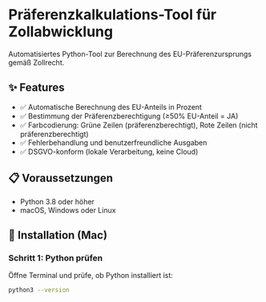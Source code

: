 # Präferenzkalkulations-Tool für Zollabwicklung

Automatisiertes Python-Tool zur Berechnung des EU-Präferenzursprungs gemäß Zollrecht.

## ✨ Features

- ✅ Automatische Berechnung des EU-Anteils in Prozent
- ✅ Bestimmung der Präferenzberechtigung (≥50% EU-Anteil = JA)
- ✅ Farbcodierung: Grüne Zeilen (präferenzberechtigt), Rote Zeilen (nicht präferenzberechtigt)
- ✅ Fehlerbehandlung und benutzerfreundliche Ausgaben
- ✅ DSGVO-konform (lokale Verarbeitung, keine Cloud)

## 📋 Voraussetzungen

- Python 3.8 oder höher
- macOS, Windows oder Linux

## 🚀 Installation (Mac)

### Schritt 1: Python prüfen

Öffne Terminal und prüfe, ob Python installiert ist:
```bash
python3 --version